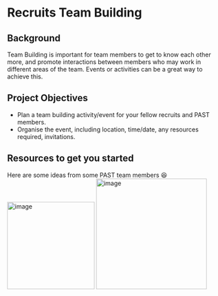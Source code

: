 # Recruits Team Building

## Background
Team Building is important for team members to get to know each other more, and promote interactions between members who may 
work in different areas of the team. Events or activities can be a great way to achieve this.

## Project Objectives
- Plan a team building activity/event for your fellow recruits and PAST members.
- Organise the event, including location, time/date, any resources required, invitations. 

## Resources to get you started
Here are some ideas from some PAST team members 😆
<img width="203" alt="image" src="https://github.com/user-attachments/assets/388b1a2b-2b36-4e03-bdae-0abf77c24da0" />
<img width="257" alt="image" src="https://github.com/user-attachments/assets/6dc63970-2be8-4223-ac1f-6bacdede01a5" />
